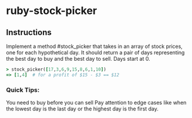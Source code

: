 # ruby-stock-picker

## Instructions

Implement a method #stock_picker that takes in an array of stock prices, one for each hypothetical day. It should return a pair of days representing the best day to buy and the best day to sell. Days start at 0.

  ```ruby
  > stock_picker([17,3,6,9,15,8,6,1,10])
  => [1,4]  # for a profit of $15 - $3 == $12
  ```

### Quick Tips:

You need to buy before you can sell
Pay attention to edge cases like when the lowest day is the last day or the highest day is the first day.